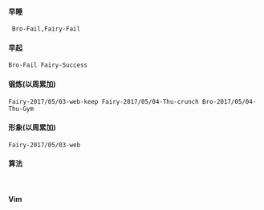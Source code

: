 #### 早睡
` Bro-Fail,Fairy-Fail`
#### 早起
` Bro-Fail
  Fairy-Success `
#### 锻炼(以周累加)
`Fairy-2017/05/03-web-keep Fairy-2017/05/04-Thu-crunch Bro-2017/05/04-Thu-Gym`
#### 形象(以周累加)
`Fairy-2017/05/03-web `
#### 算法
` `
#### Vim
` `